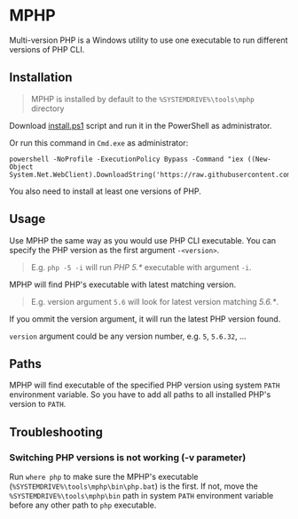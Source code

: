 # MPHP

Multi-version PHP is a Windows utility to use one executable to run different versions of PHP CLI.

## Installation

> MPHP is installed by default to the `%SYSTEMDRIVE%\tools\mphp` directory

Download [install.ps1](https://github.com/uiii/mphp/blob/master/install.ps1) script and run it in the PowerShell as administrator.

Or run this command in `Cmd.exe` as administrator:
```
powershell -NoProfile -ExecutionPolicy Bypass -Command "iex ((New-Object System.Net.WebClient).DownloadString('https://raw.githubusercontent.com/uiii/mphp/master/install.ps1'))"
```

You also need to install at least one versions of PHP.

## Usage

Use MPHP the same way as you would use PHP CLI executable.
You can specify the PHP version as the first argument `-<version>`.

> E.g. `php -5 -i` will run *PHP 5.\** executable with argument `-i`.

MPHP will find PHP's executable with latest matching version.

> E.g. version argument `5.6` will look for latest version matching *5.6.\**.

If you ommit the version argument, it will run the latest PHP version found.

`version` argument could be any version number, e.g. `5`, `5.6.32`, ...

## Paths

MPHP will find executable of the specified PHP version using system `PATH` environment variable. 
So you have to add all paths to all installed PHP's version to `PATH`.

## Troubleshooting

### Switching PHP versions is not working (-v parameter)
Run `where php` to make sure the MPHP's executable (`%SYSTEMDRIVE%\tools\mphp\bin\php.bat`) is the first. If not, move the `%SYSTEMDRIVE%\tools\mphp\bin` path in system `PATH` environment variable before any other path to `php` executable.